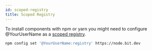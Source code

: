 ```yaml
---
id: scoped-registry
title: Scoped Registry
---
```


To install components with npm or yarn you might need to configure @YourUserName as a [scoped registry](https://docs.npmjs.com/misc/scope#associating-a-scope-with-a-registry).

```bash
npm config set '@YourUserName:registry' https://node.bit.dev
```
